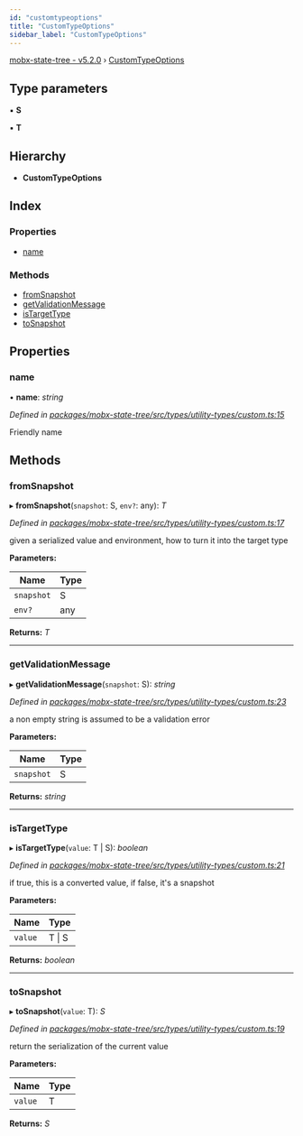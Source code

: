 ```yaml
---
id: "customtypeoptions"
title: "CustomTypeOptions"
sidebar_label: "CustomTypeOptions"
---
```


[mobx-state-tree - v5.2.0](../index.md) › [CustomTypeOptions](customtypeoptions.md)

## Type parameters

▪ **S**

▪ **T**

## Hierarchy

* **CustomTypeOptions**

## Index

### Properties

* [name](customtypeoptions.md#name)

### Methods

* [fromSnapshot](customtypeoptions.md#fromsnapshot)
* [getValidationMessage](customtypeoptions.md#getvalidationmessage)
* [isTargetType](customtypeoptions.md#istargettype)
* [toSnapshot](customtypeoptions.md#tosnapshot)

## Properties

###  name

• **name**: *string*

*Defined in [packages/mobx-state-tree/src/types/utility-types/custom.ts:15](https://github.com/mobxjs/mobx-state-tree/blob/707cb5de/packages/mobx-state-tree/src/types/utility-types/custom.ts#L15)*

Friendly name

## Methods

###  fromSnapshot

▸ **fromSnapshot**(`snapshot`: S, `env?`: any): *T*

*Defined in [packages/mobx-state-tree/src/types/utility-types/custom.ts:17](https://github.com/mobxjs/mobx-state-tree/blob/707cb5de/packages/mobx-state-tree/src/types/utility-types/custom.ts#L17)*

given a serialized value and environment, how to turn it into the target type

**Parameters:**

Name | Type |
------ | ------ |
`snapshot` | S |
`env?` | any |

**Returns:** *T*

___

###  getValidationMessage

▸ **getValidationMessage**(`snapshot`: S): *string*

*Defined in [packages/mobx-state-tree/src/types/utility-types/custom.ts:23](https://github.com/mobxjs/mobx-state-tree/blob/707cb5de/packages/mobx-state-tree/src/types/utility-types/custom.ts#L23)*

a non empty string is assumed to be a validation error

**Parameters:**

Name | Type |
------ | ------ |
`snapshot` | S |

**Returns:** *string*

___

###  isTargetType

▸ **isTargetType**(`value`: T | S): *boolean*

*Defined in [packages/mobx-state-tree/src/types/utility-types/custom.ts:21](https://github.com/mobxjs/mobx-state-tree/blob/707cb5de/packages/mobx-state-tree/src/types/utility-types/custom.ts#L21)*

if true, this is a converted value, if false, it's a snapshot

**Parameters:**

Name | Type |
------ | ------ |
`value` | T &#124; S |

**Returns:** *boolean*

___

###  toSnapshot

▸ **toSnapshot**(`value`: T): *S*

*Defined in [packages/mobx-state-tree/src/types/utility-types/custom.ts:19](https://github.com/mobxjs/mobx-state-tree/blob/707cb5de/packages/mobx-state-tree/src/types/utility-types/custom.ts#L19)*

return the serialization of the current value

**Parameters:**

Name | Type |
------ | ------ |
`value` | T |

**Returns:** *S*
